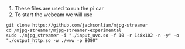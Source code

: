 1) These files are used to run the pi car
2) To start the webcam we will use 
```
git clone https://github.com/jacksonliam/mjpg-streamer
cd /mjpg-streamer/mjpg-streamer-experimental
sudo ./mjpg_streamer -i "./input_uvc.so -f 10 -r 148x102 -n -y" -o "./output_http.so -w ./www -p 8080"
```
